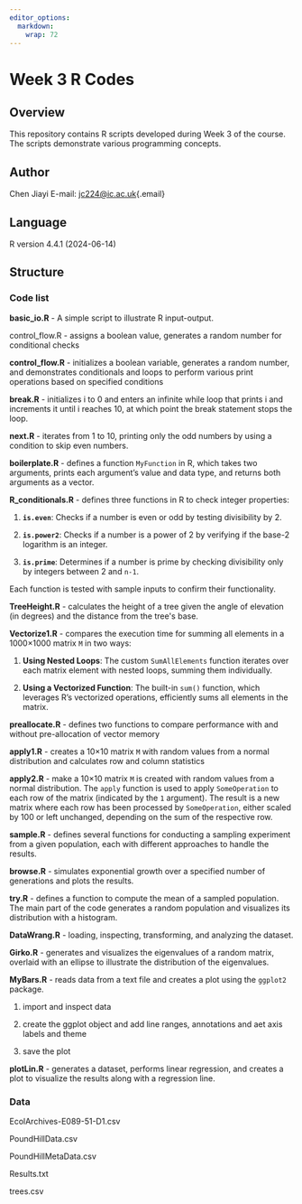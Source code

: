 ```yaml
---
editor_options: 
  markdown: 
    wrap: 72
---
```


# Week 3 R Codes

## Overview

This repository contains R scripts developed during Week 3 of the
course. The scripts demonstrate various programming concepts.

## Author

Chen Jiayi E-mail: [jc224\@ic.ac.uk](mailto:jc224@ic.ac.uk){.email}

## Language

R version 4.4.1 (2024-06-14)

## Structure

### Code list

**basic_io.R** - A simple script to illustrate R input-output.

control_flow.R - assigns a boolean value, generates a random number for
conditional checks

**control_flow.R** - initializes a boolean variable, generates a random
number, and demonstrates conditionals and loops to perform various print
operations based on specified conditions

**break.R** - initializes i to 0 and enters an infinite while loop that
prints i and increments it until i reaches 10, at which point the break
statement stops the loop.

**next.R** - iterates from 1 to 10, printing only the odd numbers by
using a condition to skip even numbers.

**boilerplate.R** - defines a function `MyFunction` in R, which takes
two arguments, prints each argument’s value and data type, and returns
both arguments as a vector.

**R_conditionals.R** - defines three functions in R to check integer
properties:

1.  **`is.even`**: Checks if a number is even or odd by testing
    divisibility by 2.

2.  **`is.power2`**: Checks if a number is a power of 2 by verifying if
    the base-2 logarithm is an integer.

3.  **`is.prime`**: Determines if a number is prime by checking
    divisibility only by integers between 2 and `n-1`.

Each function is tested with sample inputs to confirm their
functionality.

**TreeHeight.R** - calculates the height of a tree given the angle of
elevation (in degrees) and the distance from the tree's base.

**Vectorize1.R** - compares the execution time for summing all elements
in a 1000×1000 matrix `M` in two ways:

1.  **Using Nested Loops**: The custom `SumAllElements` function
    iterates over each matrix element with nested loops, summing them
    individually.

2.  **Using a Vectorized Function**: The built-in `sum()` function,
    which leverages R’s vectorized operations, efficiently sums all
    elements in the matrix.

**preallocate.R** - defines two functions to compare performance with
and without pre-allocation of vector memory

**apply1.R** - creates a 10×10 matrix `M` with random values from a
normal distribution and calculates row and column statistics

**apply2.R** - make a 10×10 matrix `M` is created with random values
from a normal distribution. The `apply` function is used to apply
`SomeOperation` to each row of the matrix (indicated by the `1`
argument). The result is a new matrix where each row has been processed
by `SomeOperation`, either scaled by 100 or left unchanged, depending on
the sum of the respective row.

**sample.R** - defines several functions for conducting a sampling
experiment from a given population, each with different approaches to
handle the results.

**browse.R** - simulates exponential growth over a specified number of
generations and plots the results.

**try.R** - defines a function to compute the mean of a sampled
population. The main part of the code generates a random population and
visualizes its distribution with a histogram.

**DataWrang.R** - loading, inspecting, transforming, and analyzing the
dataset.

**Girko.R** - generates and visualizes the eigenvalues of a random
matrix, overlaid with an ellipse to illustrate the distribution of the
eigenvalues.

**MyBars.R** - reads data from a text file and creates a plot using the
`ggplot2` package.

1.  import and inspect data

2.  create the ggplot object and add line ranges, annotations and aet
    axis labels and theme

3.  save the plot

**plotLin.R** - generates a dataset, performs linear regression, and
creates a plot to visualize the results along with a regression line.

### Data

EcolArchives-E089-51-D1.csv

PoundHillData.csv

PoundHillMetaData.csv

Results.txt

trees.csv

